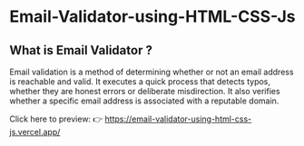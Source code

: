 # Email-Validator-using-HTML-CSS-Js

## What is Email Validator ?

Email validation is a method of determining whether or not an email address is reachable and valid. It executes a quick process that detects typos, whether they are honest errors or deliberate misdirection. It also verifies whether a specific email address is associated with a reputable domain.

Click here to preview: 👉 https://email-validator-using-html-css-js.vercel.app/
